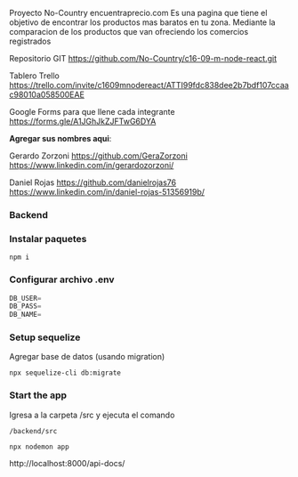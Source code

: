 Proyecto No-Country
encuentraprecio.com
Es una pagina que tiene el objetivo de encontrar los productos mas baratos en tu zona.
Mediante la comparacion de los productos que van ofreciendo los comercios registrados

Repositorio GIT
https://github.com/No-Country/c16-09-m-node-react.git

Tablero Trello
https://trello.com/invite/c1609mnodereact/ATTI99fdc838dee2b7bdf107ccaac98010a058500EAE

Google Forms para que llene cada integrante
https://forms.gle/A1JGhJkZJFTwG6DYA

**Agregar sus nombres aqui**:

Gerardo Zorzoni
https://github.com/GeraZorzoni
https://www.linkedin.com/in/gerardozorzoni/

Daniel Rojas
https://github.com/danielrojas76
https://www.linkedin.com/in/daniel-rojas-51356919b/

### Backend

### Instalar paquetes

```shell
npm i
```

### Configurar archivo .env

```js
DB_USER=
DB_PASS=
DB_NAME=
```

### Setup sequelize

Agregar base de datos (usando migration)

```shell
npx sequelize-cli db:migrate
```

### Start the app

Igresa a la carpeta /src y ejecuta el comando

```shell
/backend/src
```

```shell
npx nodemon app
```

http://localhost:8000/api-docs/
